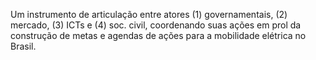Um instrumento de articulação entre atores (1) governamentais, (2)
mercado, (3) ICTs e (4) soc. civil, coordenando suas ações em prol da
construção de metas e agendas de ações para a mobilidade elétrica no
Brasil.
